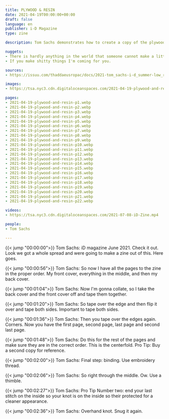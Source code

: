 ```yaml
---
title: PLYWOOD & RESIN
date: 2021-04-19T00:00:00+00:00
draft: false
language: en
publisher: i-D Magazine
type: zine

description: Tom Sachs demonstrates how to create a copy of the plywood and resin zine.

nuggets:
- There is hardly anything in the world that someone cannot make a little worse and sell a little cheaper.
- If you make shitty things I'm coming for you.

sources:
- https://issuu.com/thaddaeusropac/docs/2021-tom_sachs-i-d_summer-low_res

images:
- https://tsa.nyc3.cdn.digitaloceanspaces.com/2021-04-19-plywood-and-resin-p1.webp

pages:
- 2021-04-19-plywood-and-resin-p1.webp
- 2021-04-19-plywood-and-resin-p2.webp
- 2021-04-19-plywood-and-resin-p3.webp
- 2021-04-19-plywood-and-resin-p4.webp
- 2021-04-19-plywood-and-resin-p5.webp
- 2021-04-19-plywood-and-resin-p6.webp
- 2021-04-19-plywood-and-resin-p7.webp
- 2021-04-19-plywood-and-resin-p8.webp
- 2021-04-19-plywood-and-resin-p9.webp
- 2021-04-19-plywood-and-resin-p10.webp
- 2021-04-19-plywood-and-resin-p11.webp
- 2021-04-19-plywood-and-resin-p12.webp
- 2021-04-19-plywood-and-resin-p13.webp
- 2021-04-19-plywood-and-resin-p14.webp
- 2021-04-19-plywood-and-resin-p15.webp
- 2021-04-19-plywood-and-resin-p16.webp
- 2021-04-19-plywood-and-resin-p17.webp
- 2021-04-19-plywood-and-resin-p18.webp
- 2021-04-19-plywood-and-resin-p19.webp
- 2021-04-19-plywood-and-resin-p20.webp
- 2021-04-19-plywood-and-resin-p21.webp
- 2021-04-19-plywood-and-resin-p22.webp

videos:
- https://tsa.nyc3.cdn.digitaloceanspaces.com/2021-07-08-iD-Zine.mp4

people:
- Tom Sachs

---
```


{{< jump "00:00:00">}} Tom Sachs: iD magazine June 2021. Check it out. Look we got a whole spread and were going to make a zine out of this. Here goes.

{{< jump "00:00:56">}} Tom Sachs: So now I have all the pages to the zine in the proper order. My front cover, everything in the middle, and then my back cover.

{{< jump "00:01:04">}} Tom Sachs: Now I'm gonna collate, so I take the back cover and the front cover off and tape them together.

{{< jump "00:01:20">}} Tom Sachs: So tape over the edge and then flip it over and tape both sides. Important to tape both sides.

{{< jump "00:01:36">}} Tom Sachs: Then you tape over the edges again. Corners. Now you have the first page, second page, last page and second last page.

{{< jump "00:01:48">}} Tom Sachs: Do this for the rest of the pages and make sure they are in the correct order. This is the centerfold. Pro Tip: Buy a second copy for reference.

{{< jump "00:02:00">}} Tom Sachs: Final step: binding. Use embroidery thread.

{{< jump "00:02:06">}} Tom Sachs: So right through the middle. Ow. Use a thimble.

{{< jump "00:02:27">}} Tom Sachs: Pro Tip Number two: end your last stitch on the inside so your knot is on the inside so their protected for a cleaner appearance.

{{< jump "00:02:36">}} Tom Sachs: Overhand knot. Snug it again.




